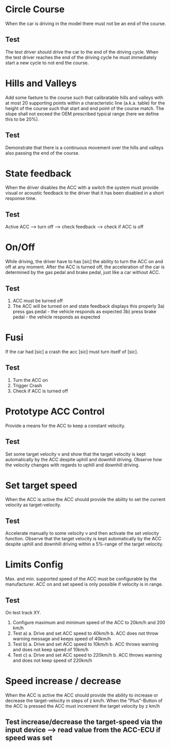 # Circle Course
When the car is driving in the model there must not be an end of the course.
## Test
The test driver should drive the car to the end of the driving cycle. When the test driver reaches the end of the driving cycle he must immediately start a new cycle to not end the course.

# Hills and Valleys
Add some faeture to the course such that calibratable hills and valleys with at most 20 supporting points within a characteristic line (a.k.a. table) for the height of the course such that start and end point of the course match. The slope shall not exceed the OEM prescribed typical range (here we define this to be 20%).
## Test
Demonstrate that there is a continuous movement over the hills and valleys also passing the end of the course.

# State feedback
When the driver disables the ACC with a switch the system must provide visual or acoustic feedback to the driver that it has been disabled in a short response time.
## Test
Active ACC --> turn off --> check feedback --> check if ACC is off

# On/Off
While driving, the driver have to has [sic] the ability to turn the ACC on and off at any moment. After the ACC is turned off, the acceleration of the car is determined by the gas pedal and brake pedal, just like a car without ACC.
## Test
1) ACC must be turned off
2) The ACC will be turned on and state feedback displays this properly
3a) press gas pedal - the vehicle responds as expected
3b) press brake pedal - the vehicle responds as expected

# Fusi
If the car had [sic] a crash the acc [sic] must turn itself of [sic].
## Test
1. Turn the ACC on
2. Trigger Crash
3. Check if ACC is turned off

# Prototype ACC Control
Provide a means for the ACC to keep a constant velocity.
## Test
Set some target velocity v and show that the target velocity is kept automatically by the ACC despite uphill and downhill driving. Observe how the velocity changes with regards to uphill and downhill driving.

# Set target speed
When the ACC is active the ACC should provide the ability to set the current velocity as target-velocity.
## Test
Accelerate manually to some velocity v and then activate the set velocity function. Observe that the target velocity is kept automatically by the ACC despite uphill and downhill driving within a 5%-range of the target velocity.

# Limits Config
Max. and min. supported speed of the ACC must be configurable by the manufacturer. ACC on and set speed is only possible if velocity is in range.
## Test
On test track XY.
1. Configure maximum and minimum speed of the ACC to 20km/h and 200 km/h
2. Test a)
a. Drive and set ACC speed to 40km/h
b. ACC does not throw warning message and keeps speed of 40km/h
3. Test b)
a. Drive and set ACC speed to 10km/h
b. ACC throws warning and does not keep speed of 10km/h
4. Test c)
a. Drive and set ACC speed to 220km/h
b. ACC throws warning and does not keep speed of 220km/h

# Speed increase / decrease
When the ACC is active the ACC should provide the ability to increase or decrease the target-velocity in steps of z km/h. When the "Plus"-Button of the ACC is pressed the ACC must increment the target velocity by z km/h
## Test increase/decrease the target-speed via the input device --> read value from the ACC-ECU if speed was set
